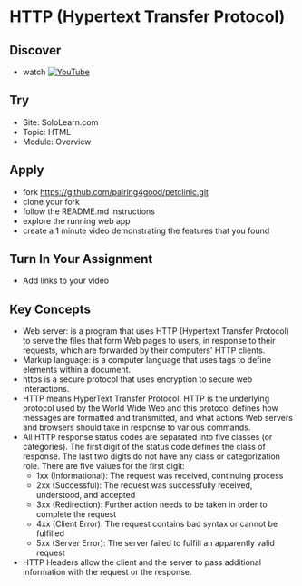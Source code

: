 # HTTP (Hypertext Transfer Protocol)

## Discover
-  watch [![YouTube](https://i.ytimg.com/vi/lHPkQfMu27w/default.jpg)](https://www.youtube.com/watch?v=lHPkQfMu27w)

## Try
- Site: SoloLearn.com
- Topic: HTML
- Module: Overview

## Apply
- fork https://github.com/pairing4good/petclinic.git
- clone your fork
- follow the README.md instructions
- explore the running web app
- create a 1 minute video demonstrating the features that you found

## Turn In Your Assignment
- Add links to your video

## Key Concepts 
- Web server: is a program that uses HTTP (Hypertext Transfer Protocol) to serve the files that form Web pages to users, in response to their requests, which are forwarded by their computers' HTTP clients.
- Markup language: is a computer language that uses tags to define elements within a document.
- https is a secure protocol that uses encryption to secure web interactions. 
- HTTP means HyperText Transfer Protocol. HTTP is the underlying protocol used by the World Wide Web and this protocol defines how messages are formatted and transmitted, and what actions Web servers and browsers should take in response to various commands.
- All HTTP response status codes are separated into five classes (or categories). The first digit of the status code defines the class of response. The last two digits do not have any class or categorization role. There are five values for the first digit:
    - 1xx (Informational): The request was received, continuing process
    - 2xx (Successful): The request was successfully received, understood, and accepted
    - 3xx (Redirection): Further action needs to be taken in order to complete the request
    - 4xx (Client Error): The request contains bad syntax or cannot be fulfilled
    - 5xx (Server Error): The server failed to fulfill an apparently valid request
- HTTP Headers allow the client and the server to pass additional information with the request or the response.
